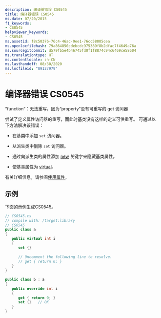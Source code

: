 ```yaml
---
description: 编译器错误 CS0545
title: 编译器错误 CS0545
ms.date: 07/20/2015
f1_keywords:
- CS0545
helpviewer_keywords:
- CS0545
ms.assetid: f8c50376-76c4-46ac-9ee1-76cc58005cea
ms.openlocfilehash: 79a864850cdebcdc975389f8b2dfac7f4649a76a
ms.sourcegitcommit: d579fb5e4b46745fd0f1f8874c94c6469ce58604
ms.translationtype: HT
ms.contentlocale: zh-CN
ms.lasthandoff: 08/30/2020
ms.locfileid: "89127979"
---
```

# <a name="compiler-error-cs0545"></a>编译器错误 CS0545
“function”：无法重写，因为“property”没有可重写的 get 访问器  
  
 尝试了定义属性访问器的重写，而此时基类没有这样的定义可供重写。 可通过以下方法解决该错误：  
  
- 在基类中添加 `set` 访问器。  
  
- 从派生类中删除 `set` 访问器。  
  
- 通过向派生类的属性添加 [new](../keywords/new-modifier.md) 关键字来隐藏基类属性。  
  
- 使基类属性为 [virtual](../keywords/virtual.md)。  
  
 有关详细信息，请参阅[使用属性](../../programming-guide/classes-and-structs/using-properties.md)。  
  
## <a name="example"></a>示例  
 下面的示例生成CS0545。  
  
```csharp  
// CS0545.cs  
// compile with: /target:library  
// CS0545  
public class a  
{  
   public virtual int i  
   {  
      set {}  
  
      // Uncomment the following line to resolve.  
      // get { return 0; }  
   }  
}  
  
public class b : a  
{  
   public override int i  
   {  
      get { return 0; }  
      set {}   // OK  
   }  
}  
```
